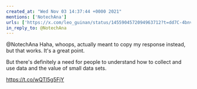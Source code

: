 ```yaml
---
created_at: "Wed Nov 03 14:37:44 +0000 2021"
mentions: ['NotechAna']
urls: ['https://x.com/leo_guinan/status/1455904572094963712?t=dd7C-4bnvnvLadPeDaeRRQ&s=19']
in_reply_to: @NotechAna
---
```


@NotechAna Haha, whoops, actually meant to copy my response instead, but that works. It's a great point. 

But there's definitely a need for people to understand how to collect and use data and the value of small data sets.

https://t.co/wQTl5g5FjY